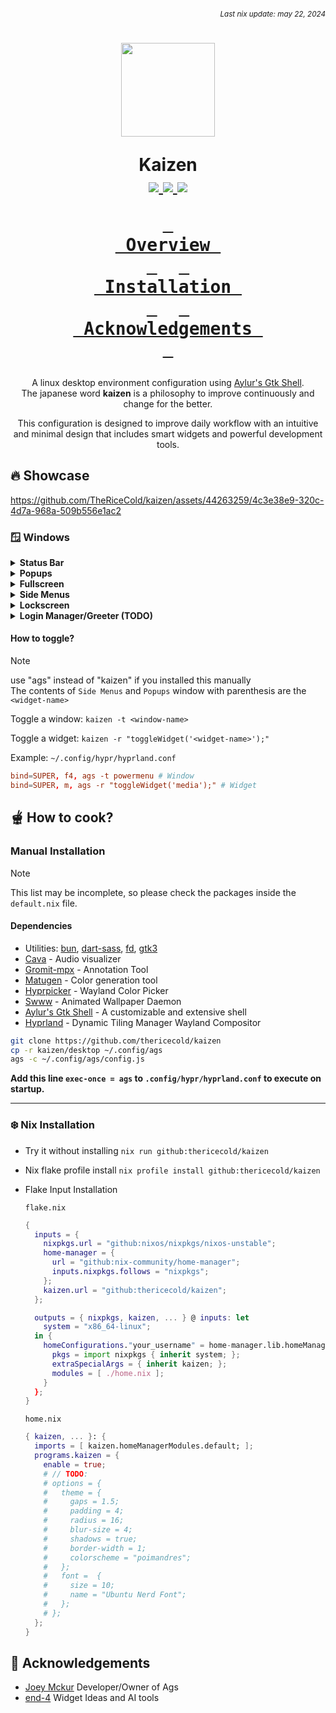 ###### *<div align=right><sub>Last nix update: may 22, 2024</sub></div>*

<h1 align=center>
  <img src='https://github.com/thericecold/dots/blob/main/assets/ibu-circle.png' width='150px'/>

  Kaizen<br />
  <a href='https://nixos.org'>
    <img src='https://img.shields.io/badge/NixOS-unstable-blue.svg?style=for-the-badge&labelColor=1b1e28&logo=NixOS&logoColor=add7ff&color=add7ff'>
  </a>
  <a href='https://github.com/TheRiceCold/kaizen'>
    <img src='https://img.shields.io/github/languages/code-size/thericecold/kaizen?color=5de4c7&labelColor=1b1e28&style=for-the-badge&logo=github&logoColor=5de4c7'>
  </a>
  <a href='https://github.com/TheRiceCold/kaizen/stargazers'>
    <img src='https://img.shields.io/github/stars/thericecold/kaizen?color=fcc5e9&labelColor=1b1e28&style=for-the-badge&logo=starship&logoColor=fcc5e9'>
  </a>

  **[<kbd> <br> Overview <br> </kbd>](#-overview)** 
  **[<kbd> <br> Installation <br> </kbd>](#-how-to-cook)** 
  **[<kbd> <br> Acknowledgements&nbsp; <br> </kbd>](#-Acknowledgements)**

</h1>
<p align=center>
  A linux desktop environment configuration using <a href='https://github.com/aylur/ags'>Aylur's Gtk Shell</a>.<br/>
  The japanese word <b>kaizen</b> is a philosophy to improve continuously and change for the better.<br />
</p>

<p align=center>
  This configuration is designed to improve daily workflow with an intuitive and minimal design that includes smart widgets and powerful development tools.
</p>

## 🔥 Showcase

https://github.com/TheRiceCold/kaizen/assets/44263259/4c3e38e9-320c-4d7a-968a-509b556e1ac2

### 🪟 Windows

<details>
  <summary><b>Status Bar</b></summary>

- **Right Buttons**
  - Logo Icon: Toggles launcher window
  - Workspace: Toggles workspaces overview window
  - Extend Button
    - Window Options
      - Fullscreen, Toggle Float, Center Layout, Quit
      - Floats Only: Pin and Center
    - Developer Tools
      - API Tools: Opens API Tools Side Menu
      - Android: Starts and opens BlissOS VM. [view my setup]()
      - Debian: Starts Debian Container. [view my setup]()
      - Windows 11: Opens Windows 11 VM. [view my setup]()
    - Shortcuts: Opens shortcuts window.
    - Help: Opens the wiki page.
- **Left Buttons**: 
  - Extend Button
    - Draw: Starts annotation/drawing tool.
    - Colors: Toggles color popup widget.
    - Keys: Key/keyboard options.
    - Zoom: Zoom toggle options.
    - Record: Screen record options.
    - Snip: Screenshot options.
  - System Tray Applications
  - Control Button: Toggles quicksettings side menu widget
  - Date Button: Toggles Date sidemenu widget
  - Power Button: Opens Powermenu window 
- **Middle Status**:
  > [!NOTE] Click to open Media player popup and scroll up/down to switch between player and visualizer.

</details>

<details>
  <summary><b>Popups</b></summary>
  <ul>
    <li><b>Dock(dock)</b></li>
    <li><b>Keyboard(keyboard)</b></li>
    <li><b>Indicator</b></li>
    <li><b>Color Tool(color)</b></li>
    <li><b>Media Player(media)</b></li>
    <li><b>Notifications</b></li>
    <li><b>Annotation Tools(annotation)</b></li>
  </ul>
</details>

<details>
  <summary><b>Fullscreen</b></summary>

- **Overview**
- **Shortcuts**
- **Power Menu**

</details>

<details>
  <summary><b>Side Menus</b></summary>

- **API Tools (apis)**
  - Google Gemini
  - OpenAI ChatGPT
- **Date menu (date)**: 
  - Calendar
  - Weather and Forecast
  - Agenda/Todo List
  - Pomodoro
  - Events
- **Quick settings (quicksettings)**: 
  - Notification List 
  - Wifi List
  - Bluetooth List,
  - Sound and Audio Settings
  - Display Settings

</details>

<details>
  <summary><b>Lockscreen</b></summary>
  <img src='https://github.com/thericecold/dots/blob/main/assets/screenshots/lockscreen.jpg' />
</details>

<details>
  <summary><b>Login Manager/Greeter (TODO)</b></summary>
</details>

#### How to toggle?
> [!NOTE] 
> use "ags" instead of "kaizen" if you installed this manually<br/>
> The contents of `Side Menus` and `Popups` window with parenthesis are the `<widget-name>`

Toggle a window: `kaizen -t <window-name>`

Toggle a widget: `kaizen -r "toggleWidget('<widget-name>');"`

Example: `~/.config/hypr/hyprland.conf`
``` conf
bind=SUPER, f4, ags -t powermenu # Window
bind=SUPER, m, ags -r "toggleWidget('media');" # Widget
```

## 🫕 How to cook?
### Manual Installation
> [!NOTE]
> This list may be incomplete, so please check the packages inside the `default.nix` file.
#### Dependencies
- Utilities: [bun], [dart-sass], [fd], [gtk3]
- [Cava] - Audio visualizer
- [Gromit-mpx] - Annotation Tool
- [Matugen] - Color generation tool
- [Hyprpicker] - Wayland Color Picker
- [Swww] - Animated Wallpaper Daemon
- [Aylur's Gtk Shell][ags] - A customizable and extensive shell
- [Hyprland] - Dynamic Tiling Manager Wayland Compositor
``` bash
git clone https://github.com/thericecold/kaizen
cp -r kaizen/desktop ~/.config/ags
ags -c ~/.config/ags/config.js
```

**Add this line `exec-once = ags` to `.config/hypr/hyprland.conf` to execute on startup.**

---

### ❄️ Nix Installation
- Try it without installing `nix run github:thericecold/kaizen`
- Nix flake profile install `nix profile install github:thericecold/kaizen`
- Flake Input Installation

    `flake.nix`
    ``` nix
    {
      inputs = {    
        nixpkgs.url = "github:nixos/nixpkgs/nixos-unstable";
        home-manager = {
          url = "github:nix-community/home-manager";
          inputs.nixpkgs.follows = "nixpkgs";
        };
        kaizen.url = "github:thericecold/kaizen";
      };

      outputs = { nixpkgs, kaizen, ... } @ inputs: let
        system = "x86_64-linux";
      in {
        homeConfigurations."your_username" = home-manager.lib.homeManagerConfiguration {
          pkgs = import nixpkgs { inherit system; };
          extraSpecialArgs = { inherit kaizen; };
          modules = [ ./home.nix ];
        }
      };
    }
    ```
    `home.nix`
    ``` nix
    { kaizen, ... }: {
      imports = [ kaizen.homeManagerModules.default; ]; 
      programs.kaizen = {
        enable = true;
        # // TODO:
        # options = {
        #   theme = {
        #     gaps = 1.5;
        #     padding = 4;
        #     radius = 16;
        #     blur-size = 4;
        #     shadows = true;
        #     border-width = 1;
        #     colorscheme = "poimandres";
        #   };
        #   font =  {
        #     size = 10;
        #     name = "Ubuntu Nerd Font";
        #   };
        # };
      };
    }
    ```

## 🙏 Acknowledgements
- [Joey Mckur](https://github.com/aylur/dotfiles) Developer/Owner of Ags
- [end-4](https://github.com/end-4/dots-hyprland) Widget Ideas and AI tools

[gtk3]: https://docs.gtk.org/gtk3
[bun]: https://github.com/oven-sh/bun
[fd]: https://github.com/sharkdp/fd
[ags]: https://github.com/aylur/ags
[swww]: https://github.com/LGFae/swww
[cava]: https://github.com/karlstav/cava
[matugen]: https://github.com/InioX/matugen
[dart-sass]: https://github.com/sass/dart-sass
[hyprland]: https://github.com/hyprwm/Hyprland
[gromit-mpx]: https://github.com/bk138/gromit-mpx
[hyprpicker]: https://github.com/hyprwm/hyprpicker
